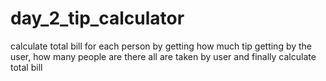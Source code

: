 # day_2_tip_calculator
calculate total bill for each person by getting how much tip getting by the user, how many people are there all are taken by user and finally calculate total bill
